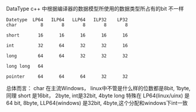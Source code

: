 DataType
c++ 中根据编译器的数据模型所使用的数据类型所占有的bit 不一样

```cassandraql
Datetype  LP64   ILP64   LLP64   ILP32    LP32
char         8       8       8       8       8

short       16      16      16      16      16

int         32      64      32      32      16

long        64      64      32      32      32

long long   64

pointer     64      64      64      32      32
```
总体而言： 
char 在主流Windows， linux中不管是什么样的位数都是8bit, 1byte, 同理 short 是16bit， 2byte, int是32bit, 4byte
long 特殊在 LP64(linux/uinx) 是64 bit, 8byte, LLP64(windows) 是32bit, 4byte,这个分配和windows下int一致

